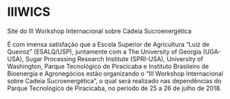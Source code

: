 # IIIWICS
Site do III Workshop Internacional sobre Cadeia Sucroenergética

É com imensa satisfação que a Escola Superior de Agricultura “Luiz de Queiroz” (ESALQ/USP), 
juntamente com a The University of Georgia (UGA-USA), Sugar Processing Research Institute (SPRI-USA), 
University of Washington, Parque Tecnológico de Piracicaba e Instituto Brasileiro de Bioenergia e 
Agronegócios estão organizando o “III Workshop Internacional sobre Cadeia Sucroenergética”, o qual será 
realizado nas dependências do Parque Tecnológico de Piracicaba, no período de 25 a 26 de julho de 2018.
